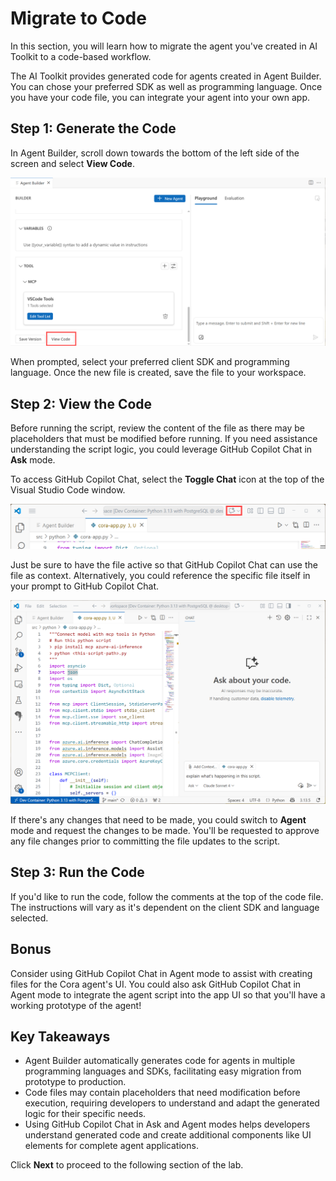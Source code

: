 # Migrate to Code

In this section, you will learn how to migrate the agent you've created in AI Toolkit to a code-based workflow.

The AI Toolkit provides generated code for agents created in Agent Builder. You can chose your preferred SDK as well as programming language. Once you have your code file, you can integrate your agent into your own app.

## Step 1: Generate the Code

In Agent Builder, scroll down towards the bottom of the left side of the screen and select **View Code**.

![View code button.](../../img/view-code.png)

When prompted, select your preferred client SDK and programming language. Once the new file is created, save the file to your workspace.

## Step 2: View the Code

Before running the script, review the content of the file as there may be placeholders that must be modified before running. If you need assistance understanding the script logic, you could leverage GitHub Copilot Chat in **Ask** mode.

To access GitHub Copilot Chat, select the **Toggle Chat** icon at the top of the Visual Studio Code window.

![Toggle chat button.](../../img/toggle-chat.png)

Just be sure to have the file active so that GitHub Copilot Chat can use the file as context. Alternatively, you could reference the specific file itself in your prompt to GitHub Copilot Chat.

![GitHub Copilot Chat in Ask mode.](../../img/ghcp-ask-mode.png)

If there's any changes that need to be made, you could switch to **Agent** mode and request the changes to be made. You'll be requested to approve any file changes prior to committing the file updates to the script.

## Step 3: Run the Code

If you'd like to run the code, follow the comments at the top of the code file. The instructions will vary as it's dependent on the client SDK and language selected.

## Bonus

Consider using GitHub Copilot Chat in Agent mode to assist with creating files for the Cora agent's UI. You could also ask GitHub Copilot Chat in Agent mode to integrate the agent script into the app UI so that you'll have a working prototype of the agent!

## Key Takeaways

- Agent Builder automatically generates code for agents in multiple programming languages and SDKs, facilitating easy migration from prototype to production.
- Code files may contain placeholders that need modification before execution, requiring developers to understand and adapt the generated logic for their specific needs.
- Using GitHub Copilot Chat in Ask and Agent modes helps developers understand generated code and create additional components like UI elements for complete agent applications.

Click **Next** to proceed to the following section of the lab.
